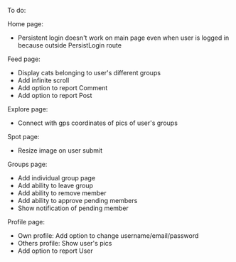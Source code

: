 To do:

Home page:

- Persistent login doesn't work on main page even when user is logged in because outside PersistLogin route

Feed page:

- Display cats belonging to user's different groups
- Add infinite scroll
- Add option to report Comment
- Add option to report Post

Explore page:

- Connect with gps coordinates of pics of user's groups

Spot page:

- Resize image on user submit

Groups page:

- Add individual group page
- Add ability to leave group
- Add ability to remove member
- Add ability to approve pending members
- Show notification of pending member

Profile page:

- Own profile: Add option to change username/email/password
- Others profile: Show user's pics
- Add option to report User
